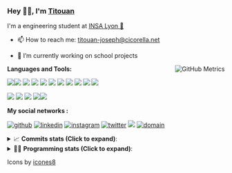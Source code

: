 <!--
**titouan-joseph/titouan-joseph** is a ✨ _special_ ✨ repository because its `README.md` (this file) appears on your GitHub profile.

Here are some ideas to get you started:

- 🔭 I’m currently working on ...
- 🌱 I’m currently learning ...
- 👯 I’m looking to collaborate on ...
- 🤔 I’m looking for help with ...
- 💬 Ask me about ...
- 📫 How to reach me: ...
- 😄 Pronouns: ...
- ⚡ Fun fact: ...
-->

### Hey 👋🏽, I'm [Titouan](https://github.com/Titouan-Joseph) 

I'm a engineering student at  [INSA Lyon 🦏](https://www.insa-lyon.fr/en/)

- 📫 How to reach me: [titouan-joseph@cicorella.net](mailto:titouan-joseph@cicorella.net)
- 🔭 I’m currently working on school projects


  <img align="right" alt="GitHub Metrics" src="https://metrics.lecoq.io/titouan-joseph" />

**Languages and Tools:**

[<img src="https://img.icons8.com/color/48/000000/python.png"/>]()[<img src="https://img.icons8.com/color/48/000000/java-coffee-cup-logo.png"/>]() [<img src="https://img.icons8.com/color/48/000000/c-programming.png"/>]() [<img src="https://img.icons8.com/color/48/000000/javascript.png"/>]() [<img src="https://img.icons8.com/color/48/000000/selenium-test-automation.png"/>]() [<img src="https://img.icons8.com/color/48/000000/git.png"/>]() [<img src="https://img.icons8.com/color/48/000000/console.png"/>]() [<img src="https://img.icons8.com/color/48/000000/android-os.png"/>]() [<img src="https://img.icons8.com/color/48/000000/pycharm.png"/>]() [<img src="https://img.icons8.com/color/48/000000/virtualbox.png"/>]() [<img src="https://img.icons8.com/color/48/000000/windows-10.png"/>]()

[<img src="https://img.icons8.com/color/48/000000/linux.png"/>]() [<img src="https://img.icons8.com/color/48/000000/nginx.png"/>]() [<img src="https://img.icons8.com/color/48/000000/raspberry-pi.png"/>]() [<img src="https://img.icons8.com/color/48/000000/docker.png"/>]()[<img src="https://img.icons8.com/color/48/000000/visual-studio-code-2019.png"/>]()

**My social networks :**

[<img src='https://img.icons8.com/fluent/48/000000/github.png' alt="github">](https://github.com/titouan-joseph)  [<img src='https://img.icons8.com/color/48/000000/linkedin.png' alt='linkedin'>](https://www.linkedin.com/in/titouan-joseph-revol/)  [<img src='https://img.icons8.com/color/48/000000/instagram-new.png' alt='instagram'>](https://www.instagram.com/tit_re/)  [<img src='https://img.icons8.com/color/48/000000/twitter.png' alt='twitter'>](https://twitter.com/josephrevol) [<img src="https://img.icons8.com/color/48/000000/facebook.png"/>](https://www.facebook.com/titre01) [<img src="https://img.icons8.com/fluent/48/000000/domain.png" alt="domain"/>](https://titouan-joseph.cicorella.net)

<details>
 <summary>📈 <b>Commits stats (Click to expand)</b>: </summary>
    <a href="https://sourcerer.io/titouan-joseph"><img src="https://img.shields.io/badge/Python-148%20commits-orange.svg" alt=""></a>
    <a href="https://sourcerer.io/titouan-joseph"><img src="https://img.shields.io/badge/Java-27%20commits-orange.svg" alt=""></a>
    <a href="https://sourcerer.io/titouan-joseph"><img src="https://img.shields.io/badge/C-23%20commits-orange.svg" alt=""></a>
    <a href="https://sourcerer.io/titouan-joseph"><img src="https://img.shields.io/badge/JavaScript-18%20commits-orange.svg" alt=""></a>
</details>


<details>
 <summary>👨‍💻 <b>Programming stats (Click to expand)</b>: </summary>
<!--START_SECTION:waka-->
**🐱 My Github Data** 

> 🏆 254 Contributions in the Year 2021
 > 
> 📦 58.5 kB Used in Github's Storage 
 > 
> 🚫 Not Opted to Hire
 > 
> 📜 28 Public Repositories 
 > 
> 🔑 2 Private Repositories  
 > 
**I'm an Early 🐤** 

```text
🌞 Morning    106 commits    ████░░░░░░░░░░░░░░░░░░░░░   16.75% 
🌆 Daytime    253 commits    ██████████░░░░░░░░░░░░░░░   39.97% 
🌃 Evening    208 commits    ████████░░░░░░░░░░░░░░░░░   32.86% 
🌙 Night      66 commits     ██░░░░░░░░░░░░░░░░░░░░░░░   10.43%

```
📅 **I'm Most Productive on Wednesday** 

```text
Monday       93 commits     ███░░░░░░░░░░░░░░░░░░░░░░   14.69% 
Tuesday      84 commits     ███░░░░░░░░░░░░░░░░░░░░░░   13.27% 
Wednesday    138 commits    █████░░░░░░░░░░░░░░░░░░░░   21.8% 
Thursday     100 commits    ████░░░░░░░░░░░░░░░░░░░░░   15.8% 
Friday       83 commits     ███░░░░░░░░░░░░░░░░░░░░░░   13.11% 
Saturday     54 commits     ██░░░░░░░░░░░░░░░░░░░░░░░   8.53% 
Sunday       81 commits     ███░░░░░░░░░░░░░░░░░░░░░░   12.8%

```


📊 **This Week I Spent My Time On** 

```text
⌚︎ Time Zone: Europe/Paris

💬 Programming Languages: 
EJS                      2 hrs 26 mins       ██████░░░░░░░░░░░░░░░░░░░   27.09% 
Python                   1 hr 31 mins        ████░░░░░░░░░░░░░░░░░░░░░   16.88% 
JavaScript               1 hr 29 mins        ████░░░░░░░░░░░░░░░░░░░░░   16.51% 
HTML                     1 hr 26 mins        ████░░░░░░░░░░░░░░░░░░░░░   15.95% 
CSS                      34 mins             █░░░░░░░░░░░░░░░░░░░░░░░░   6.43%

🔥 Editors: 
WebStorm                 6 hrs 57 mins       ███████████████████░░░░░░   77.4% 
PyCharm                  2 hrs 1 min         █████░░░░░░░░░░░░░░░░░░░░   22.44% 
VS Code                  0 secs              ░░░░░░░░░░░░░░░░░░░░░░░░░   0.16%

🐱‍💻 Projects: 
website24maker           3 hrs 17 mins       █████████░░░░░░░░░░░░░░░░   36.57% 
WebTV                    2 hrs 39 mins       ███████░░░░░░░░░░░░░░░░░░   29.55% 
docker_stats_logs        1 hr 46 mins        █████░░░░░░░░░░░░░░░░░░░░   19.77% 
Overbookd                34 mins             █░░░░░░░░░░░░░░░░░░░░░░░░   6.32% 
Passtore                 25 mins             █░░░░░░░░░░░░░░░░░░░░░░░░   4.8%

💻 Operating System: 
Windows                  9 hrs               █████████████████████████   100.0%

```

**I Mostly Code in Python** 

```text
Python                   18 repos            ██████████████░░░░░░░░░░░   56.25% 
JavaScript               3 repos             ██░░░░░░░░░░░░░░░░░░░░░░░   9.38% 
HTML                     2 repos             █░░░░░░░░░░░░░░░░░░░░░░░░   6.25% 
C                        2 repos             █░░░░░░░░░░░░░░░░░░░░░░░░   6.25% 
MATLAB                   2 repos             █░░░░░░░░░░░░░░░░░░░░░░░░   6.25%

```



<!--END_SECTION:waka-->

</details>

Icons by [icones8](https://icones8.fr/)
